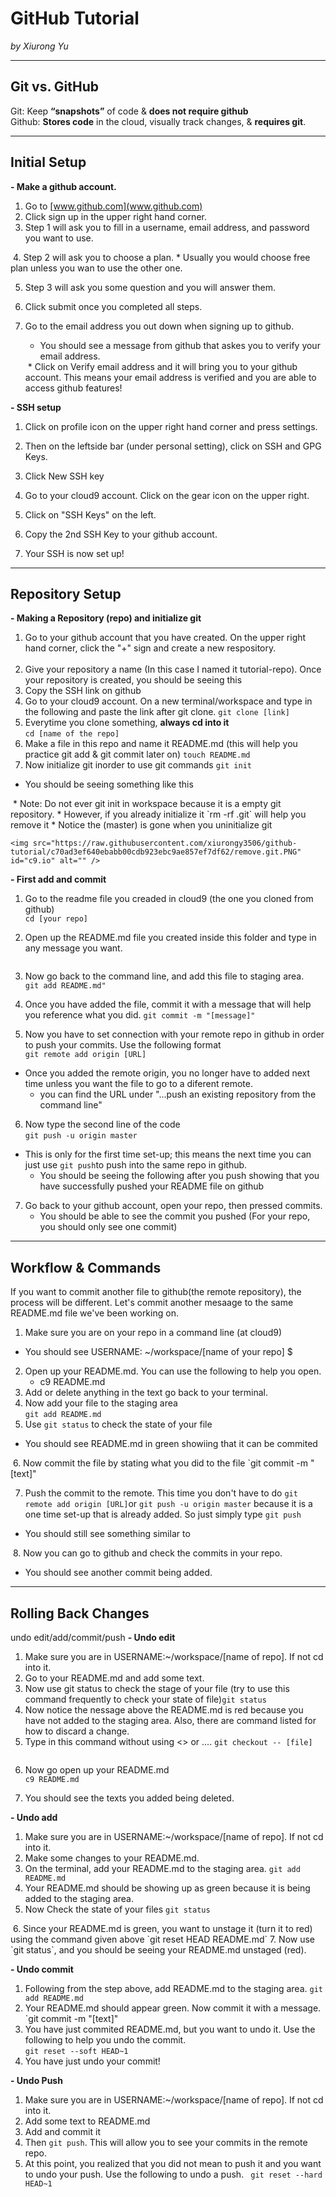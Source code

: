 # GitHub Tutorial

_by Xiurong Yu_

---
## Git vs. GitHub
Git: Keep **“snapshots”** of code & **does not require github**  
Github: **Stores code** in the cloud, visually track changes, & **requires git**.


---
## Initial Setup
**- Make a github account.**  
1. Go to [www.github.com](www.github.com)  
2. Click sign up in the upper right hand corner.  
3. Step 1 will ask you to fill in a username, email address, and password you want to use.  
<img src="https://raw.githubusercontent.com/xiurongy3506/github-tutorial/4b6ae1fec8c51ff9bf9e7752847116c29710237c/create%20account%20step1.PNG" id="c9.io" alt="" /> 
4. Step 2 will ask you to choose a plan.
    * Usually you would choose free plan unless you wan to use the other one.
    
5. Step 3 will ask you some question and you will answer them.

6. Click submit once you completed all steps.

7. Go to the email address you out down when signing up to github.
    * You should see a message from github that askes you to verify your email address. 
    <img src="https://raw.githubusercontent.com/xiurongy3506/github-tutorial/08fe27f74d4bb7d5fc5dd763ceef793333311ec6/vertify%20email%20address.PNG" id="c9.io" alt="" /> 
    * Click on Verify email address and it will bring you to your github account. This means your email address is verified and you are able to access github features!


**- SSH setup**
1. Click on profile icon on the upper right hand corner and press settings.   
    <img src="https://raw.githubusercontent.com/xiurongy3506/github-tutorial/b178b73bd44301eff2e600d907b34c35a88fc029/sshkey1.PNG" id="c9.io" alt="" />  
2. Then on the leftside bar (under personal setting), click on SSH and GPG Keys.
    <img src="https://raw.githubusercontent.com/xiurongy3506/github-tutorial/eec3e139b82de6ece3514282e19eccbc3ee7bd3b/sshkey2.PNG" id="c9.io" alt="" />

3. Click New SSH key
    <img src="https://raw.githubusercontent.com/xiurongy3506/github-tutorial/f7275c5a9ab414292b372bb1a994384c58c99ecc/sshkey3.PNG" id="c9.io" alt="" />  

4. Go to your cloud9 account. Click on the gear icon on the upper right.
    <img src="https://raw.githubusercontent.com/xiurongy3506/github-tutorial/7838be5290ae2ba4ba68e8f724463db496095d55/gear%20icon.PNG" id="c9.io" alt="" />  
5. Click on "SSH Keys" on the left.  
6. Copy the 2nd SSH Key to your github account.
    <img src="https://raw.githubusercontent.com/xiurongy3506/github-tutorial/5a0875db3b44d192dc8af6d37a1543017a117b0b/sshkey4.PNG" id="c9.io" alt="" />  
7. Your SSH is now set up!


---
## Repository Setup
**- Making a Repository (repo) and initialize git**
1. Go to your github account that you have created. On the upper right hand corner, click the "+" sign and create a new respository.  
    <img src="https://raw.githubusercontent.com/xiurongy3506/github-tutorial/8f648e44f52da650741f26163ba486b0cb25b7db/make%20repo.PNG" id="c9.io" alt="" /> 
2. Give your repository a name (In this case I named it tutorial-repo). Once your repository is created, you should be seeing this     <img src="https://raw.githubusercontent.com/xiurongy3506/github-tutorial/f192d3392b30669d574da82586be6f30ebcf1840/reposetup_.png" id="c9.io" alt="" /> 
3. Copy the SSH link on github
    <img src="https://raw.githubusercontent.com/xiurongy3506/github-tutorial/8e064dd66c792342c43c3a38f5f8740e2f06c739/sshlink.PNG" id="c9.io" alt="" /> 
4. Go to your cloud9 account. On a new terminal/workspace and type in the following and paste the link after git clone.
`git clone [link]`  
5. Everytime you clone something, **always cd into it**  
`cd [name of the repo]`  
6. Make a file in this repo and name it README.md (this will help you practice git add & git commit later on)
`touch README.md`  
7. Now initialize git inorder to use git commands
`git init`
* You should be seeing something like this
<img src="https://raw.githubusercontent.com/xiurongy3506/github-tutorial/71b7da663b83e9e44b9eae86579a6d025895b034/gitinit.PNG" id="c9.io" alt="" />  
    * Note: Do not ever git init in workspace because it is a empty git repository.  
    * However, if you already initialize it  
    `rm -rf .git` will help you remove it  
    * Notice the (master) is gone when you uninitialize git  
    
    <img src="https://raw.githubusercontent.com/xiurongy3506/github-tutorial/c70ad3ef640ebabb00cdb923ebc9ae857ef7df62/remove.git.PNG" id="c9.io" alt="" />

**- First add and commit**
1. Go to the readme file you creaded in cloud9 (the one you cloned from github)  
`cd [your repo]`

2. Open up the README.md file you created inside this folder and type in any message you want.
 <img src="https://raw.githubusercontent.com/xiurongy3506/first-repo/81bff2422a0930d773b7f0aaf6999b23b8c156f3/readme.PNG" id="c9.io" alt="" />  

3. Now go back to the command line, and add this file to staging area.  
`git add README.md"`

4. Once you have added the file, commit it with a message that will help you reference what you did.
`git commit -m "[message]"`  

5. Now you have to set connection with your remote repo in github in order to push your commits. Use the following format  
`git remote add origin [URL]  `  

* Once you added the remote origin, you no longer have to added next time unless you want the file to go to a diferent remote.  
   * you can find the URL under "...push an existing repository from the command line"
    <img src="https://raw.githubusercontent.com/xiurongy3506/github-tutorial/f192d3392b30669d574da82586be6f30ebcf1840/reposetup_.png" id="c9.io" alt="" />

6. Now type the second line of the code  
`git push -u origin master`
* This is only for the first time set-up; this means the next time you can just use `git push`to push into the same repo in github.
    * You should be seeing the following after you push showing that you have successfully pushed your README file on github  
    <img src="https://raw.githubusercontent.com/xiurongy3506/first-repo/master/gitpushresult.PNG" id="c9.io" alt="" />  

7. Go back to your github account, open your repo, then pressed commits.  
    * You should be able to see the commit you pushed (For your repo, you should only see one commit)
     <img src="https://raw.githubusercontent.com/xiurongy3506/tutorial-repo/3bae62b6dfda58f1b11049f4c05ea1df497b095a/commits.PNG" id="c9.io" alt="" /> 
---
## Workflow & Commands
If you want to commit another file to github(the remote repository), the process will be different. Let's commit another mesaage to the same README.md file we've been working on.  
1. Make sure you are on your repo in a command line (at cloud9)
* You should see USERNAME: ~/workspace/[name of your repo] $  
2. Open up your README.md. You can use the following to help you open.
    * c9 README.md  
3. Add or delete anything in the text go back to your terminal.  
4. Now add your file to the staging area  
`git add README.md`  
5. Use `git status` to check the state of your file
* You should see README.md in green showiing that it can be commited
 <img src="https://raw.githubusercontent.com/xiurongy3506/tutorial-repo/f7b6bc5b05271d0e818b655f059dc4af96599ee0/commit.PNG" id="c9.io" alt="" />  
6. Now commit the file by stating what you did to the file
`git commit -m "[text]"  

7. Push the commit to the remote. This time you don't have to do `git remote add origin [URL]`or `git push -u origin master` because it is a one time set-up that is already added. So just simply type
`git push` 

* You should still see something similar to 
 <img src="https://raw.githubusercontent.com/xiurongy3506/first-repo/master/gitpushresult.PNG" id="c9.io" alt="" />  
8. Now you can go to github and check the commits in your repo. 

* You should see another commit being added.

---
## Rolling Back Changes
undo edit/add/commit/push
**- Undo edit**
1. Make sure you are in USERNAME:~/workspace/[name of repo]. If not cd into it.
2. Go to your README.md and add some text.
3. Now use git status to check the stage of your file (try to use this command frequently to check your state of file)`git status`
4. Now notice the nessage above the README.md is red because you have not added to the staging area. Also, there are command listed for how to discard a change.
5. Type in this command without using <> or ....
`git checkout -- [file]`
 <img src="https://raw.githubusercontent.com/xiurongy3506/tutorial-repo/7c98343c551fa4856e2a8de206a7aaf2d4a3b03f/undoedit.PNG" id="c9.io" alt="" /> 

6. Now go open up your README.md  
`c9 README.md`

7. You should see the texts you added being deleted.

**- Undo add**
1. Make sure you are in USERNAME:~/workspace/[name of repo]. If not cd into it.
2. Make some changes to your README.md.
3. On the terminal, add your README.md to the staging area.
`git add README.md`
4. Your README.md should be showing up as green because it is being added to the staging area.
5. Now Check the state of your files
`git status`
 <img src="https://raw.githubusercontent.com/xiurongy3506/tutorial-repo/17ce9e33dc665f7abeb33db5d6122c4d65bee426/Capture1.PNG" id="c9.io" alt="" /> 
6. Since your README.md is green, you want to unstage it (turn it to red) using the command given above
`git reset HEAD README.md`
7. Now use `git status`, and you should be seeing your README.md unstaged (red).

**- Undo commit**
1. Following from the step above, add README.md to the staging area.
`git add README.md`
2. Your README.md should appear green. Now commit it with a message.
`git commit -m "[text]"
3. You have just commited README.md, but you want to undo it. Use the following to help you undo the commit.  
`git reset --soft HEAD~1`
4. You have just undo your commit!

**- Undo Push**
1. Make sure you are in USERNAME:~/workspace/[name of repo]. If not cd into it.
2. Add some text to README.md
3. Add and commit it
4. Then `git push`. This will allow you to see your commits in the remote repo.
5. At this point, you realized that you did not mean to push it and you want to undo your push. Use the following to undo a push.
` git reset --hard HEAD~1`












